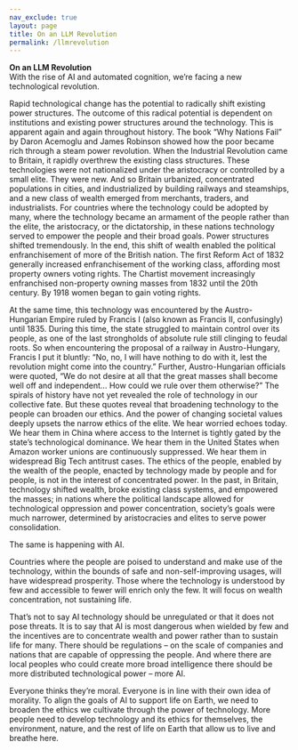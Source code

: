 ```yaml
---      
nav_exclude: true      
layout: page      
title: On an LLM Revolution
permalink: /llmrevolution      
---      
```

**On an LLM Revolution**  
With the rise of AI and automated cognition, we’re facing a new technological revolution.  
  
Rapid technological change has the potential to radically shift existing power structures. The outcome of this radical potential is dependent on institutions and existing power structures around the technology. This is apparent again and again throughout history. The book “Why Nations Fail” by Daron Acemoglu and James Robinson showed how the poor became rich through a steam power revolution. When the Industrial Revolution came to Britain, it rapidly overthrew the existing class structures. These technologies were not nationalized under the aristocracy or controlled by a small elite. They were new. And so Britain urbanized, concentrated populations in cities, and industrialized by building railways and steamships, and a new class of wealth emerged from merchants, traders, and industrialists. For countries where the technology could be adopted by many, where the technology became an armament of the people rather than the elite, the aristocracy, or the dictatorship, in these nations technology served to empower the people and their broad goals. Power structures shifted tremendously. In the end, this shift of wealth enabled the political enfranchisement of more of the British nation. The first Reform Act of 1832 generally increased enfranchisement of the working class, affording most property owners voting rights. The Chartist movement increasingly enfranchised non-property owning masses from 1832 until the 20th century. By 1918 women began to gain voting rights. 

At the same time, this technology was encountered by the Austro-Hungarian Empire ruled by Francis I (also known as Francis II, confusingly) until 1835. During this time, the state struggled to maintain control over its people, as one of the last strongholds of absolute rule still clinging to feudal roots. So when encountering the proposal of a railway in Austro-Hungary, Francis I put it bluntly: “No, no, I will have nothing to do with it, lest the revolution might come into the country.” Further, Austro-Hungarian officials were quoted, “We do not desire at all that the great masses shall become well off and  independent… How could we rule over them otherwise?” The spirals of history have not yet revealed the role of technology in our collective fate. But these quotes reveal that broadening technology to the people can broaden our ethics. And the power of changing societal values deeply upsets the narrow ethics of the elite. We hear worried echoes today. We hear them in China where access to the Internet is tightly gated by the state’s technological dominance. We hear them in the United States when Amazon worker unions are continuously suppressed. We hear them in widespread Big Tech antitrust cases. The ethics of the people, enabled by the wealth of the people, enacted by technology made by people and for people, is not in the interest of concentrated power. In the past, in Britain, technology shifted wealth, broke existing class systems, and empowered the masses; in nations where the political landscape allowed for technological oppression and power concentration, society’s goals were much narrower, determined by aristocracies and elites to serve power consolidation.  
  
The same is happening with AI.  
  
Countries where the people are poised to understand and make use of the technology, within the bounds of safe and non-self-improving usages, will have widespread prosperity. Those where the technology is understood by few and accessible to fewer will enrich only the few. It will focus on wealth concentration, not sustaining life.  
  
That’s not to say AI technology should be unregulated or that it does not pose threats. It is to say that AI is most dangerous when wielded by few and the incentives are to concentrate wealth and power rather than to sustain life for many. There should be regulations – on the scale of companies and nations that are capable of oppressing the people. And where there are local peoples who could create more broad intelligence there should be more distributed technological power – more AI.  
  
Everyone thinks they’re moral. Everyone is in line with their own idea of morality. To align the goals of AI to support life on Earth, we need to broaden the ethics we cultivate through the power of technology. More people need to develop technology and its ethics for themselves, the environment, nature, and the rest of life on Earth that allow us to live and breathe here.  
  
  
